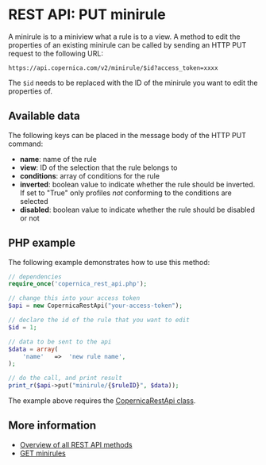 # REST API: PUT minirule

A minirule is to a miniview what a rule is to a view. A method to edit 
the properties of an existing minirule can be called by sending an HTTP 
PUT request to the following URL:

`https://api.copernica.com/v2/minirule/$id?access_token=xxxx`

The `$id` needs to be replaced with the ID of the minirule you want to 
edit the properties of.

## Available data

The following keys can be placed in the message body of the HTTP 
PUT command:

- **name**: name of the rule
- **view**: ID of the selection that the rule belongs to
- **conditions**: array of conditions for the rule
- **inverted**: boolean value to indicate whether the rule should be inverted. 
If set to "True" only profiles *not* conforming to the conditions are selected
- **disabled**: boolean value to indicate whether the rule should be disabled or not

## PHP example

The following example demonstrates how to use this method:

```php
// dependencies
require_once('copernica_rest_api.php');

// change this into your access token
$api = new CopernicaRestApi("your-access-token");

// declare the id of the rule that you want to edit
$id = 1;

// data to be sent to the api
$data = array(  	
	'name'   =>  'new rule name',
);

// do the call, and print result
print_r($api->put("minirule/{$ruleID}", $data));
```

The example above requires the [CopernicaRestApi class](rest-php).

## More information

* [Overview of all REST API methods](./rest-api)
* [GET minirules](./rest-get-minirule)
